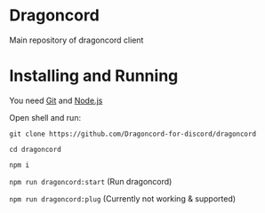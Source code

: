 # Dragoncord
Main repository of dragoncord client

# Installing and Running
You need [Git](https://git-scm.com/) and [Node.js](https://nodejs.org/en/download/)

Open shell and run:

``git clone https://github.com/Dragoncord-for-discord/dragoncord``

``cd dragoncord``

``npm i``

``npm run dragoncord:start`` (Run dragoncord)

``npm run dragoncord:plug`` (Currently not working & supported)
